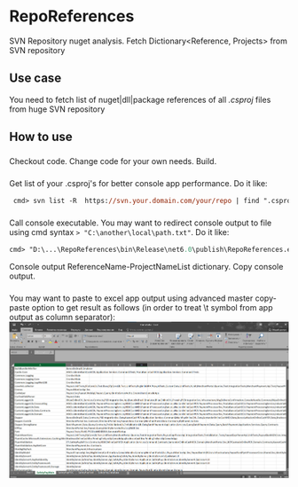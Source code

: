 # RepoReferences
SVN Repository nuget analysis. Fetch Dictionary&lt;Reference, Projects> from SVN repository
## Use case
You need to fetch list of nuget|dll|package references of all *.csproj* files from huge SVN repository
## How to use
###
Checkout code. Change code for your own needs. Build.
###
Get list of your .csproj's for better console app performance. 
Do it like: 
```ps
 cmd> svn list -R  https://svn.your.domain.com/your/repo | find ".csproj" > "C:\any\local\path.txt"
```
###
Call console executable. You may want to redirect console output to file using cmd syntax `> "C:\another\local\path.txt"`. 
Do it like: 
```ps
cmd> "D:\...\RepoReferences\bin\Release\net6.0\publish\RepoReferences.exe" svnuser@name svnpassword https://svn.your.domain.com/your/repo C:\any\local\path.txt
```
Console output ReferenceName-ProjectNameList dictionary. Copy console output.
###
You may want to paste to excel app output using advanced master copy-paste option to get result as follows (in order to treat \t symbol from app output as column separator):
![App output at excel][app-output-at-excel]

[app-output-at-excel]: images/app-output-at-excel.png
